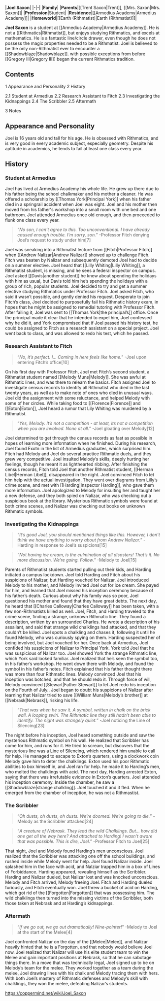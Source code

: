 |**Joel Saxon**|
|-|-|
|**Family**|
|**Parents**|[[Trent Saxon\|Trent]], [[Mrs. Saxon\|Mrs. Saxon]]|
|**Profession**|Student|
|**Residence**|[[Armedius Academy\|Armedius Academy]]|
|**Homeworld**|[[Earth (Rithmatist)\|Earth (Rithmatist)]]|

**Joel Saxon** is a student at [[Armedius Academy\|Armedius Academy]].
He is not a [[Rithmatics\|Rithmatist]], but enjoys studying Rithmatics, and excels at mathematics. He is a fantastic line/circle drawer, even though he does not possess the magic properties needed to be a Rithmatist.
Joel is believed to be the only non-Rithmatist ever to encounter a [[Shadowblaze\|Shadowblaze]]. with possible exceptions from before [[Gregory III\|Gregory III]] began the current Rithmatics tradition.

## Contents

1 Appearance and Personality
2 History

2.1 Student at Armedius
2.2 Research Assistant to Fitch
2.3 Investigating the Kidnappings
2.4 The Scribbler
2.5 Aftermath


3 Notes


## Appearance and Personality
Joel is 16 years old and tall for his age.
He is obsessed with Rithmatics, and is very good in every academic subject, especially geometry. Despite his aptitude in academics, he tends to fail at least one class every year.

## History
### Student at Armedius
Joel has lived at Armedius Academy his whole life. He grew up there due to his father being the school chalkmaker and his mother a cleaner. He was offered a scholarship by [[Thomas York\|Principal York]] when his father died in a springrail accident when Joel was eight. Joel and his mother then moved from his father's workshop into a small room with one bed and one bathroom. Joel attended Armedius once old enough, and then proceeded to flunk one class every year.

>“*No son, I can’t agree to this. Too unconventional. I have already caused enough trouble. I’m sorry, son.*”
\-Professor Fitch denying Joel’s request to study under him[7]

Joel was sneaking into a Rithmatist lecture from [[Fitch\|Professor Fitch]] when [[Andrew Nalizar\|Andrew Nalizar]] showed up to challenge Fitch. Fitch was beaten by Nalizar and subsequently demoted Joel had to decide on a summer elective. Joel heard that [[Lilly Whiting\|Lilly Whiting]], a Rithmatist student, is missing, and he sees a federal inspector on campus. Joel asked [[Davis\|another student]] he knew about spending the holidays with him as usual, but Davis told him he’s spending the holidays with a group of rich, popular students. Joel decided to try and get a summer elective studying Rithmatics under Professor Fitch. Joel asked Fitch, who said it wasn’t possible, and gently denied his request. Desperate to join Fitch’s class, Joel decided to purposefully fail his Rithmatic history exam, in hopes that he might be assigned to remedial tutoring with Professor Fitch. After failing it, Joel was sent to [[Thomas York\|the principal’s]] office. Once the principal made it clear that he intended to expel him, Joel confessed why he did it, and York compromised that if Joel passed his history test, he could be assigned to Fitch as a research assistant on a special project. Joel went back to class, and was allowed to redo his test, which he passed.

### Research Assistant to Fitch
>“*No, it’s perfect. I… Coming in here feels like home.*”
\-Joel upon entering Fitch’s office[10]


On his first day with Professor Fitch, Joel met Fitch’s second student, a Rithmatist student named [[Melody Muns\|Melody]]. She was awful at Rithmatic lines, and was there to relearn the basics. Fitch assigned Joel to investigate census records to identify all Rithmatist who died in the last twenty years, as well as to make note of ones who died in unusual ways. Joel did the assignment with some reluctance, and helped Melody with some of her circles. While taking food to [[Florence\|Florence]] and [[Exton\|Exton]], Joel heard a rumor that Lily Whiting was murdered by a Rithmatist.

>“*Yes, Melody. It’s not a competition - at least, its not a competition when you are involved. None at all.*”
\-Joel gloating over Melody[12]

Joel determined to get through the census records as fast as possible in hopes of learning more information when he finished. During his research, Joel found Exotn in the list of Armedius graduates, which surprised him. Fitch had Melody and Joel do several practice Rithmatic duels, and they grew very competitive. Joel insulted Melody’s skills, deeply hurting her feelings, though he meant it as lighthearted ribbing. After finishing the census records, Fitch told Joel that another Rithmatist student, [[Herman Libel\|Herman Libel]], disappeared in the night. Joel convinced Fitch to let him help with the actual investigation. They went over diagrams from Lilly’s crime scene, and met with [[Harding\|Inspector Harding]], who gave them more information. Joel apologized to Melody for insulting her and taught her a new defense, and they both spied on Nalizar, who was checking out a suspicious book at the library. Mysterious Rithmatic symbols were found at both crime scenes, and Nalizar was checking out books on unknown Rithmatic symbols.

### Investigating the Kidnappings
>“*It’s good Joel, you should mentioned things like this. However, I don’t think we have anything to worry about from Andrew Nalizar.*”
\-Harding in response to Joel’s suspicions[15]


>“*Not having ice cream, is the culmination of all disasters! That’s it. No more discussion. We’re going. Follow.*”
\-Melody to Joel[15]

Parents of Rithmatist students started pulling out their kids, and Harding initiated a campus lockdown. Joel told Harding and Fitch about his suspicions of Nalizar, but Harding vouched for Nalizar. Joel introduced Melody to his mother, and Melody invited Joel out for ice cream. She payed for him, and learned that Joel missed his inception ceremony because of his father’s death. Curious about why his family was so poor, Joel questioned his mother and found that they have great debts. The next day, he heard that [[Charles Calloway\|Charles Calloway]] has been taken, with a few non-Rithmatists killed as well. Joel, Fitch, and Harding traveled to the crime scene, finding a strange, unknown Rithmatic line. They found a description, written by an surrounded Charles. He wrote a description of his assailant, and said that strange wild chalklings had attacked, and that they couldn’t be killed. Joel spots a chalkling and chases it, following it until he found Melody, who was curiously spying on them. Harding suspected her of being involved, but Joel vouched for her. Once back at Armedius, Joel confided his suspicions of Nalizar to Principal York. York told Joel that he was suspicious of Nalizar too. Joel showed York the strange Rithmatic line, which York said looked familiar. Joel realized that he’s seen the symbol too, in his father’s workshop. He went down there with Melody, and found the symbol in his father’s notes. Fitch explained that his father thought there was more than four Rithmatic lines. Melody convinced Joel that his inception was botched, and that he should redo it. Through force of will, Melody convinced [[Stewart\|Father Stewart]] to let Joel redo his inception on the Fourth of July.. Joel began to doubt his suspicions of Nalizar after learning that Nalizar tried to save [[William Muns\|Melody’s brother]] at [[Nebrask\|Nebrask]], risking his life.

>“*That was when he saw it. A symbol, written in chalk on the brick wall. A looping swirl. The Rithmatic line they still hadn’t been able to identify. The night was strangely quiet.*”
\-Joel noticing the Line of Silencing[23]

The night before his inception, Joel heard something outside and saw the mysterious Rithmatic symbol on his wall. He realized that Scribbler has come for him, and runs for it. He tried to scream, but discovers that the mysterious line was a Line of Silencing, which rendered him unable to call for help. He managed to escape to Exton’s quarters, using a clockwork coin Melody gave him to deter the chalklings. Exton used his poor Rithmatic abilities to box himself in, and Joel ran for help. he made it to Harding’s men, who melted the chalklings with acid. The next day, Harding arrested Exton, saying that there was irrefutable evidence in Exton’s quarters. Joel attended his inception ceremony. Inside the chamber, he saw a [[Shadowblaze\|strange chalkling]]. Joel touched it and it fled. When he emerged from the chamber of inception, he was not a Rithmastist.

### The Scribbler
>“*Oh dusts, oh dusts, oh dusts. We’re doomed. We’re going to die.*”
\-Melody as the Scribbler attacked[24]


>“*A creature of Nebrask. They lead the wild Chalklings. But… how did one get all the way here? And attached to Harding! I wasn’t aware that was possible. This is dire, Joel.*”
\-Professor Fitch to Joel[25]

That night, Joel and Melody found Harding’s men unconscious. Joel realized that the Scribbler was attacking one off the school buildings, and rushed inside while Melody went for help. Joel found Nalizar inside. Joel splashed him in the face with acid, and Nalziar trapped him in a box of Lines of Forbiddance. Harding appeared, revealing himself as the Scribbler. Harding and Nalizar dueled, but Nalizar lost and was knocked unconscious. Melody and Fitch arrived, Melody freeing Joel. Fitch and Harding dueled furiously, and Fitch eventually won. Joel threw a bucket of acid on Harding, which got rid of the [[Forgotten\|Forgotten]] that was possessing him. The wild chalklings then turned into the missing victims of the Scribbler, both those taken at Nebrask and at Harding’s kidnappings.

### Aftermath
>“*If we go out, we go out dramatically! Nine-pointer!*”
\-Melody to Joel at the start of the Melee[4]


Joel confronted Nalizar on the day of the [[Melee\|Melee]], and Nalizar heavily hinted that he is a Forgotten, and that nobody would believe Joel now. Joel realized that Nalizar will use his elite student team to win the Melee and gain important positions at Nebrask, so that he can sabotage things there. In a move that was technically legal, Joel signed up to be on Melody’s team for the melee. They worked together as a team during the melee, Joel drawing lines with his chalk and Melody tracing them with hers. With both Joel’s mastery of Rithmatic defenses and Melody’s skill with chalklings, they won the melee, defeating Nalizar’s students.



https://coppermind.net/wiki/Joel_Saxon